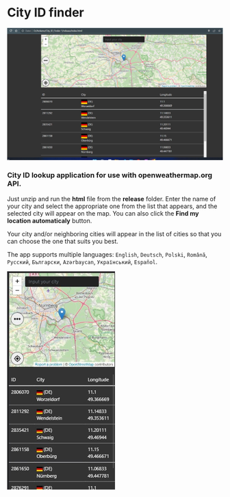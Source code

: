 # City ID finder

![City ID finder](/img/desktop.jpg)

### City ID lookup application for use with **openweathermap.org API.**

Just unzip and run the **html** file from the **release** folder. Enter the name of your city and select the appropriate one from the list that appears, and the selected city will appear on the map. You can also click the **Find my location automaticaly** button. 

Your city and/or neighboring cities will appear in the list of cities so that you can choose the one that suits you best.

The app supports multiple languages: `English`, `Deutsch`, `Polski`, `Română`, `Русский`, `Български`, `Azərbaycan`, `Український`, `Español`.

![City ID finder](/img/mobile.jpg)